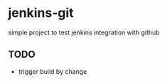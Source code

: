 # jenkins-git
simple project to test jenkins integration with github 

## TODO
* trigger build by change